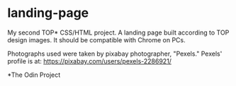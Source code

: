 # landing-page
My second TOP* CSS/HTML project. A landing page built according to TOP design images. It should be compatible with Chrome on PCs.

Photographs used were taken by pixabay photographer, "Pexels." Pexels' profile is at: https://pixabay.com/users/pexels-2286921/

*The Odin Project
